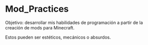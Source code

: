 # Mod_Practices

Objetivo: desarrollar mis habilidades de programación a partir de la creación de mods para Minecraft.

Estos pueden ser estéticos, mecánicos o absurdos.